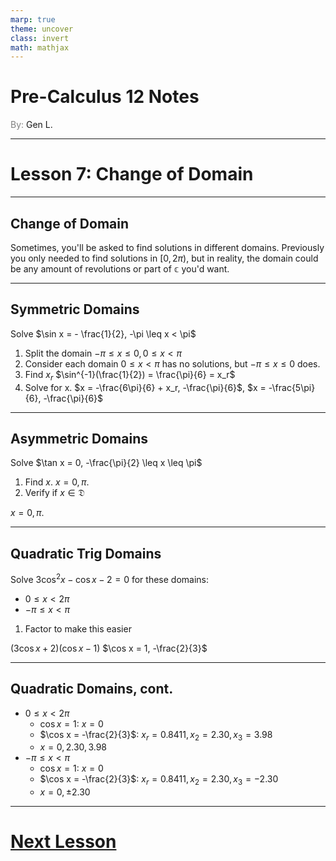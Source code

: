 ```yaml
---
marp: true
theme: uncover
class: invert
math: mathjax
---
```


# <!--fit--> Pre-Calculus 12 Notes
<span style="color:grey">By:</span> Gen L.

<!--_footer: In partnership with Hyperion University, 2024-->

---

<!--paginate: true-->

# Lesson 7: Change of Domain

---

## Change of Domain

Sometimes, you'll be asked to find solutions in different domains.
Previously you only needed to find solutions in $[0, 2\pi)$, but in reality, the domain could be any amount of revolutions or part of $\mathbb{c}$ you'd want.

---

## Symmetric Domains

Solve $\sin x = - \frac{1}{2}, -\pi \leq x < \pi$

1. Split the domain
$-\pi \leq x \leq 0, 0 \leq x < \pi$
2. Consider each domain
$0 \leq x < \pi$ has no solutions, but $-\pi \leq x \leq 0$ does.
3. Find $x_r$
$\sin^{-1}(\frac{1}{2}) = \frac{\pi}{6} = x_r$
4. Solve for x.
$x = -\frac{6\pi}{6} + x_r, -\frac{\pi}{6}$, $x = -\frac{5\pi}{6}, -\frac{\pi}{6}$

---

## Asymmetric Domains

Solve $\tan x = 0, -\frac{\pi}{2} \leq x \leq \pi$

1. Find $x$.
$x = 0, \pi$.
2. Verify if $x \in \mathfrak{D}$

$x = 0, \pi$.

---

## Quadratic Trig Domains

Solve $3 \cos^2 x - \cos x - 2 = 0$ for these domains:

* $0 \leq x < 2\pi$
* $-\pi \leq x < \pi$

1. Factor to make this easier

$(3\cos x + 2)(\cos x - 1)$
$\cos x = 1, -\frac{2}{3}$

---

## Quadratic Domains, cont.

* $0 \leq x < 2\pi$
    * $\cos x = 1$: $x = 0$
    * $\cos x = -\frac{2}{3}$: $x_r = 0.8411, x_2 = 2.30, x_3 = 3.98$   
    * $x = 0, 2.30, 3.98$
* $-\pi \leq x < \pi$
    * $\cos x = 1$: $x = 0$
    * $\cos x = -\frac{2}{3}$: $x_r = 0.8411, x_2 = 2.30, x_3 = -2.30$   
    * $x = 0, \pm 2.30$

---

# [Next Lesson](Lesson%208.html)
